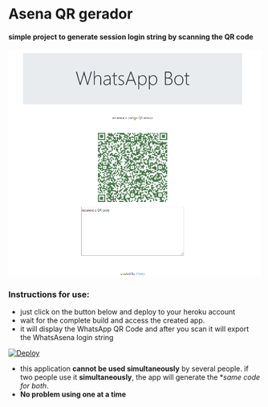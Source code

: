 # Asena QR gerador
#### simple project to generate session login string by scanning the QR code

![alt text](https://raw.githubusercontent.com/erickythierry/asena-qr-gerador/4d8ffb4f74696f625bb8762d7838a6d93886921c/exemple.png)

### Instructions for use:
- just click on the button below and deploy to your heroku account
- wait for the complete build and access the created app.
- it will display the WhatsApp QR Code and after you scan it will export the WhatsAsena login string 

[![Deploy](https://www.herokucdn.com/deploy/button.svg)](https://heroku.com/deploy?template=https://github.com/erickythierry/asena-qr-gerador/tree/main)

- this application **cannot be used simultaneously** by several people. if two people use it **simultaneously**, the app will generate the **same code for both*.
- **No problem using one at a time**
